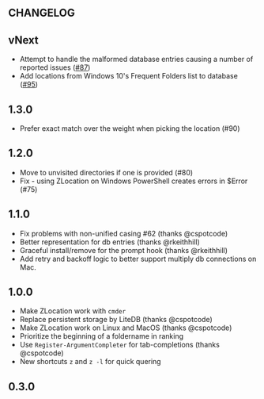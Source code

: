 CHANGELOG
-------------
## vNext
* Attempt to handle the malformed database entries causing a number of reported issues ([#87](https://github.com/vors/ZLocation/pull/87))
* Add locations from Windows 10's Frequent Folders list to database ([#95](https://github.com/vors/ZLocation/pull/95))

## 1.3.0
* Prefer exact match over the weight when picking the location (#90)

## 1.2.0

* Move to unvisited directories if one is provided (#80)
* Fix - using ZLocation on Windows PowerShell creates errors in $Error (#75)

## 1.1.0

* Fix problems with non-unified casing #62 (thanks @cspotcode)
* Better representation for db entries (thanks @rkeithhill)
* Graceful install/remove for the prompt hook (thanks @rkeithhill)
* Add retry and backoff logic to better support multiply db connections on Mac.

## 1.0.0

* Make ZLocation work with `cmder`
* Replace persistent storage by LiteDB (thanks @cspotcode)
* Make ZLocation work on Linux and MacOS (thanks @cspotcode)
* Prioritize the beginning of a foldername in ranking
* Use `Register-ArgumentCompleter` for tab-completions (thanks @cspotcode)
* New shortcuts `z` and `z -l` for quick quering

## 0.3.0
